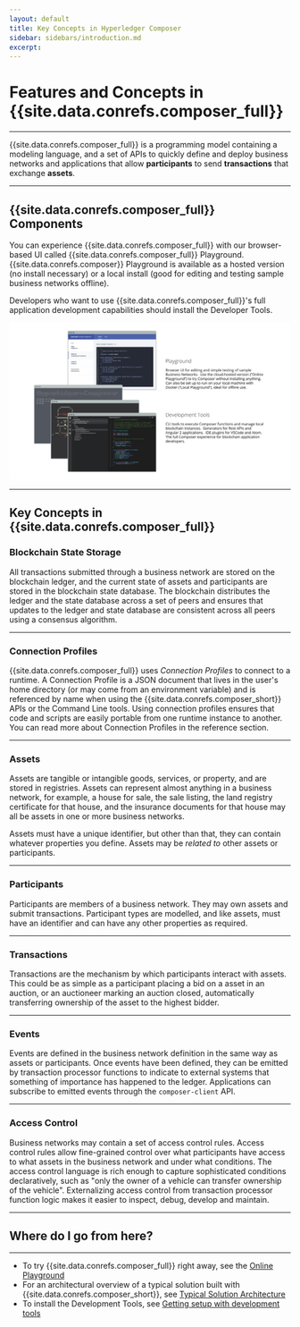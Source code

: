 ```yaml
---
layout: default
title: Key Concepts in Hyperledger Composer
sidebar: sidebars/introduction.md
excerpt:
---
```


# Features and Concepts in {{site.data.conrefs.composer_full}}

---

{{site.data.conrefs.composer_full}} is a programming model containing a modeling language, and a set of APIs to quickly define and deploy business networks and applications that allow **participants** to send **transactions** that exchange **assets**.

---

## {{site.data.conrefs.composer_full}} Components

You can experience {{site.data.conrefs.composer_full}} with our browser-based UI called {{site.data.conrefs.composer_full}} Playground. {{site.data.conrefs.composer}} Playground is available as a hosted version (no install necessary) or a local install (good for editing and testing sample business networks offline).

Developers who want to use {{site.data.conrefs.composer_full}}'s full application development capabilities should install the Developer Tools.

![Diagram of {{site.data.conrefs.composer_full}} components](../assets/img/ComposerComponents.svg)

---

## Key Concepts in {{site.data.conrefs.composer_full}}

### Blockchain State Storage

All transactions submitted through a business network are stored on the blockchain ledger, and the current state of assets and participants are stored in the blockchain state database. The blockchain distributes the ledger and the state database across a set of peers and ensures that updates to the ledger and state database are consistent across all peers using a consensus algorithm.

---

### Connection Profiles

{{site.data.conrefs.composer_full}} uses _Connection Profiles_ to connect to a runtime. A Connection Profile is a JSON document that lives in the user's home directory (or may come from an environment variable) and is referenced by name when using the {{site.data.conrefs.composer_short}} APIs or the Command Line tools. Using connection profiles ensures that code and scripts are easily portable from one runtime instance to another. You can read more about Connection Profiles in the reference section.

---

### Assets

Assets are tangible or intangible goods, services, or property, and are stored in registries. Assets can represent almost anything in a business network, for example, a house for sale, the sale listing, the land registry certificate for that house, and the insurance documents for that house may all be assets in one or more business networks.

Assets must have a unique identifier, but other than that, they can contain whatever properties you define. Assets may be _related to_ other assets or participants.

---

### Participants

Participants are members of a business network. They may own assets and submit transactions. Participant types are modelled, and like assets, must have an identifier and can have any other properties as required.

---

### Transactions

Transactions are the mechanism by which participants interact with assets. This could be as simple as a participant placing a bid on a asset in an auction, or an auctioneer marking an auction closed, automatically transferring ownership of the asset to the highest bidder.

---

### Events

Events are defined in the business network definition in the same way as assets or participants. Once events have been defined, they can be emitted by transaction processor functions to indicate to external systems that something of importance has happened to the ledger. Applications can subscribe to emitted events through the `composer-client` API.

---

### Access Control

Business networks may contain a set of access control rules. Access control rules allow fine-grained control over what participants have access to what assets in the business network and under what conditions. The access control language is rich enough to capture sophisticated conditions declaratively, such as "only the owner of a vehicle can transfer ownership of the vehicle". Externalizing access control from transaction processor function logic makes it easier to inspect, debug, develop and maintain.

---

## Where do I go from here?

---

* To try {{site.data.conrefs.composer_full}} right away, see the [Online Playground](../getting-started/getting-started-with-playground.html)
* For an architectural overview of a typical solution built with {{site.data.conrefs.composer_short}}, see [Typical Solution Architecture](./solution-architecture.html)
* To install the Development Tools, see [Getting setup with development tools](../getting-started/getting-started-cmd-line.html)
